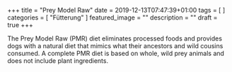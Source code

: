 +++
title =  "Prey Model Raw"
date = 2019-12-13T07:47:39+01:00
tags = [
]
categories = [
    "Fütterung"
]
featured_image = ""
description = ""
draft = true
+++

The Prey Model Raw (PMR) diet eliminates processed foods and provides dogs with a natural diet that mimics what their ancestors and wild cousins consumed. A complete PMR diet is based on whole, wild prey animals and does not include plant ingredients.
